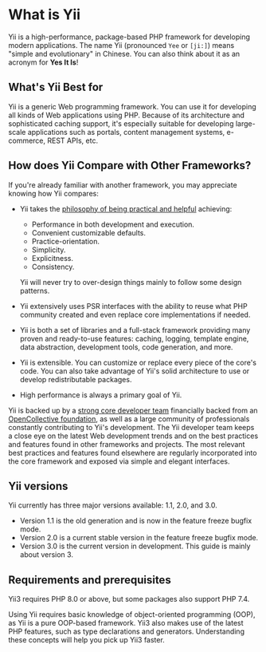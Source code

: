 # What is Yii

Yii is a high-performance, package-based PHP framework for developing modern applications.
The name Yii (pronounced `Yee` or `[ji:]`) means "simple and evolutionary" in Chinese.
You can also think about it as an acronym for **Yes It Is**!

## What's Yii Best for

Yii is a generic Web programming framework.
You can use it for developing all kinds of Web applications using PHP.
Because of its architecture and sophisticated caching support,
it's especially suitable for developing large-scale applications such as portals, content management systems,
e-commerce, REST APIs, etc.

## How does Yii Compare with Other Frameworks?

If you're already familiar with another framework, you may appreciate knowing how Yii compares:

- Yii takes the [philosophy of being practical and helpful](https://github.com/yiisoft/docs/blob/master/001-yii-values.md) achieving:
  - Performance in both development and execution.
  - Convenient customizable defaults.
  - Practice-orientation.
  - Simplicity.
  - Explicitness.
  - Consistency.
  
  Yii will never try to over-design things mainly to follow some design patterns.
- Yii extensively uses PSR interfaces with the ability to reuse what PHP community created and even
  replace core implementations if needed.
- Yii is both a set of libraries and a full-stack framework providing many proven and ready-to-use features:
  caching, logging, template engine, data abstraction, development tools, code generation, and more.
- Yii is extensible. You can customize or replace every piece of the core's code. You can also
  take advantage of Yii's solid architecture to use or develop redistributable packages.
- High performance is always a primary goal of Yii.

Yii is backed up by a [strong core developer team](https://www.yiiframework.com/team/) financially backed from an
[OpenCollective foundation](https://opencollective.com/yiisoft), as well as a large community of professionals constantly
contributing to Yii's development. The Yii developer team keeps a close eye on the latest Web development trends and
on the best practices and features found in other frameworks and projects. The most relevant best practices and features
found elsewhere are regularly incorporated into the core framework and exposed via simple and elegant interfaces.


## Yii versions

Yii currently has three major versions available: 1.1, 2.0, and 3.0.

- Version 1.1 is the old generation and is now in the feature freeze bugfix mode.
- Version 2.0 is a current stable version in the feature freeze bugfix mode.
- Version 3.0 is the current version in development. This guide is mainly about version 3.


## Requirements and prerequisites

Yii3 requires PHP 8.0 or above, but some packages also support PHP 7.4.

Using Yii requires basic knowledge of object-oriented programming (OOP), as Yii is a pure OOP-based framework.
Yii3 also makes use of the latest PHP features, such as type declarations and generators. Understanding these
concepts will help you pick up Yii3 faster.

